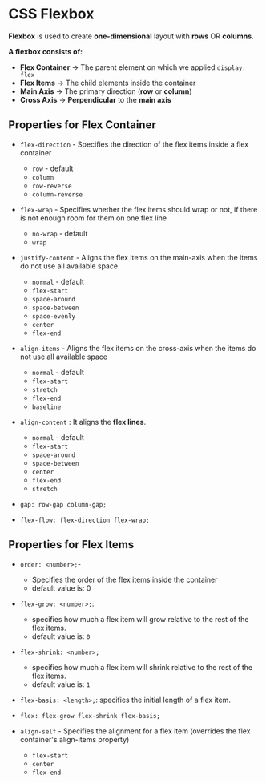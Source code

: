 # CSS Flexbox

**Flexbox** is used to create **one-dimensional** layout with **rows** OR **columns**.

**A flexbox consists of:**

- **Flex Container** → The parent element on which we applied `display: flex`
- **Flex Items** → The child elements inside the container
- **Main Axis** → The primary direction (**row** or **column**)
- **Cross Axis** → **Perpendicular** to the **main axis**

## Properties for Flex Container

- `flex-direction` - Specifies the direction of the flex items inside a flex container

  - `row` - default
  - `column`
  - `row-reverse`
  - `column-reverse`

- `flex-wrap` - Specifies whether the flex items should wrap or not, if there is not enough room for them on one flex line
  - `no-wrap` - default
  - `wrap`
- `justify-content` - Aligns the flex items on the main-axis when the items do not use all available space

  - `normal` - default
  - `flex-start`
  - `space-around`
  - `space-between`
  - `space-evenly`
  - `center`
  - `flex-end`

- `align-items` - Aligns the flex items on the cross-axis when the items do not use all available space

  - `normal` - default
  - `flex-start`
  - `stretch`
  - `flex-end`
  - `baseline`

- `align-content` : It aligns the **flex lines**.

  - `normal` - default
  - `flex-start`
  - `space-around`
  - `space-between`
  - `center`
  - `flex-end`
  - `stretch`

- `gap: row-gap column-gap;`
- `flex-flow: flex-direction flex-wrap;`

## Properties for Flex Items

- `order: <number>;`-

  - Specifies the order of the flex items inside the container
  - default value is: 0

- `flex-grow: <number>;`:

  - specifies how much a flex item will grow relative to the rest of the flex items.
  - default value is: `0`

- `flex-shrink: <number>;`

  - specifies how much a flex item will shrink relative to the rest of the flex items.
  - default value is: `1`

- `flex-basis: <length>;`: specifies the initial length of a flex item.

- `flex: flex-grow flex-shrink flex-basis;`

- `align-self` - Specifies the alignment for a flex item (overrides the flex container's align-items property)
  - `flex-start`
  - `center`
  - `flex-end`
